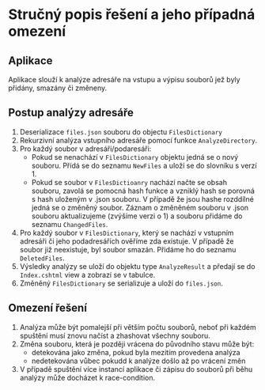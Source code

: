 # Stručný popis řešení a jeho případná omezení

## Aplikace
Aplikace slouží k analýze adresáře na vstupu a výpisu souborů jež byly přidány, smazány či změneny.

## Postup analýzy adresáře
1. Deserializace `files.json` souboru do objectu `FilesDictionary`
2. Rekurzivní analýza vstupního adresáře pomocí funkce `AnalyzeDirectory`.
3. Pro každý soubor v adresáři/podaresáři:
   - Pokud se nenachází v `FilesDictionary` objektu jedná se o nový souboru.
     Přídá se do seznamu `NewFiles` a uloží se do slovníku s verzí 1.
   - Pokud se soubor v `FilesDictioanry` nachází načte se obsah souboru, zavolá se pomocná hash funkce a vzniklý hash se porovná
     s hash uloženým v .json souboru. V případě že jsou hashe rozddílné jedná se o změněný soubor. Záznam o změněném souboru v .json souboru
     aktualizujeme (zvýšíme verzi o 1) a souboru přidáme do seznamu `ChangedFiles`.
4. Pro každý soubor v `FilesDictionary`, který se nachází v vstupním adresáři či jeho podadresářích ověříme zda existuje.
   V případě že soubor již neexistuje, byl soubor smazán. Přidáme ho do seznamu `DeletedFiles`.
5. Výsledky analýzy se uloží do objektu type `AnalyzeResult` a předají se do `Index.cshtml` view a zobrazí se v tabulce.
6. Změněný `FilesDictionary` se serializuje a uloží do `files.json`.

## Omezení řešení
1. Analýza může být pomalejší při větším počtu souborů, neboť při každém spuštění musí znovu načíst a zhashovat všechny souboru.
2. Změna souboru, která je později vrácena do původního stavu může být:
   - detekována jako změna, pokud byla mezitím provedena analýza
   - nedetekována vůbec pokudd k analýze došlo až po vrácení změn
3. V případě spuštění více instancí aplikace či zápisu do souborů při běhu analýzy může docházet k race-condition.
